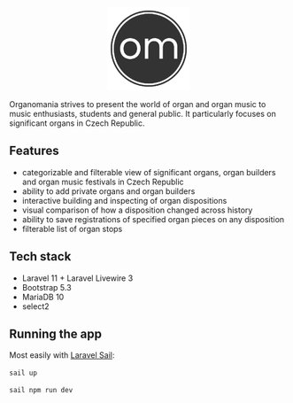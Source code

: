 <p align="center">
  <img width="150" height="150" src="./resources/images/logo.png">
</p>

Organomania strives to present the world of organ and organ music to music enthusiasts, students and general public. It particularly focuses on significant organs in Czech Republic.

## Features
- categorizable and filterable view of significant organs, organ builders and organ music festivals in Czech Republic
- ability to add private organs and organ builders
- interactive building and inspecting of organ dispositions
- visual comparison of how a disposition changed across history
- ability to save registrations of specified organ pieces on any disposition
- filterable list of organ stops

## Tech stack
- Laravel 11 + Laravel Livewire 3
- Bootstrap 5.3
- MariaDB 10
- select2


## Running the app

Most easily with [Laravel Sail](https://laravel.com/docs/11.x/sail):

`sail up`

`sail npm run dev`
